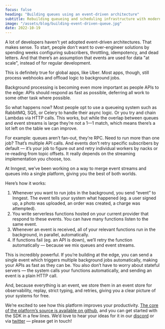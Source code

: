 ```yaml
---
focus: false
heading: "Building queues using an event-driven architecture"
subtitle: Rebuilding queueing and scheduling infrastructure with modern tooling 
image: "/assets/blog/building-event-driven-queue.jpg"
date: 2022-10-19
---
```


A lot of developers haven't yet adopted event-driven architectures. That makes sense. To start, people don't want to over-engineer solutions by spending weeks configuring subscribers, throttling, idempotency, and dead letters. And that there’s an assumption that events are used for data "at scale", instead of for regular development.

This is definitely true for global apps, like Uber.  Most apps, though, still process webhooks and offload logic to background jobs.

Background processing is becoming even more important as people APIs to the edge: APIs should respond as fast as possible, deferring all work to some other task where possible.

So what happens now? Most people opt to use a queueing system such as RabbitMQ, SQS, or Celery to handle their async logic.  Or you try and chain Lambdas via HTTP calls.  This works, but while the overlap between queues and event streams is large they’re not a 1—1 match, which means there’s a lot left on the table we can improve.

For example:  queues aren’t fan-out, they’re RPC.  Need to run more than one job?  That’s multiple API calls.  And events don’t retry specific subscribers by default — it’s your job to figure out and retry individual workers by nacks or re-reading from topic offsets.  It really depends on the streaming implementation you choose, too.

At Inngest, we’ve been working on a way to merge event streams and queues into a single platform, giving you the best of both worlds.

Here’s how it works:

1. Whenever you want to run jobs in the background, you send “event” to Inngest.  The event tells your system what happened (eg. a user signed up, a photo was uploaded, an order was created, a charge was attempted).
2. You write serverless functions hosted on your current provider that respond to these events.  You can have many functions listen to the same event.
3. Whenever an event is received, all of your relevant functions run in the background, in parallel, automatically.
4. If functions fail (eg. an API is down), we’ll retry the function automatically — because we mix queues and event streams.

This is incredibly powerful.  If you’re building at the edge, you can send a single event which triggers multiple background jobs automatically, making your APIs as fast as they can be.  You also don’t have to worry about stateful servers — the system calls your functions automatically, and sending an event is a plain HTTP call.

And, because everything is an event, we store them in an event store for observability, replay, strict typing, and retries, giving you a clear picture of your systems for free.

We’re excited to see how this platform improves your productivity.  [The core of the platform’s source is available on github](https://github.com/inngest/inngest), and you can get started with the SDK in a few lines.  We’d love to hear your ideas for it in our [discord](https://www.inngest.com/discord) or via [twitter](https://twitter.com/inngest) — please get in touch!
